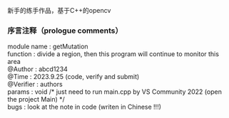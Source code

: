 新手的练手作品，基于C++的opencv
### 序言注释（prologue comments）
module name : getMutation  
function  : divide a region, then this program will continue to monitor this area  
@Author   : abcd1234  
@Time     : 2023.9.25 (code, verify and submit)  
@Verifier : authors  
params    : void /* just need to run main.cpp by VS Community 2022 (open the project Main) */  
bugs      : look at the note in code (writen in Chinese !!!)  
